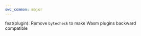 ```yaml
---
swc_common: major
---
```


feat(plugin): Remove `bytecheck` to make Wasm plugins backward compatible

